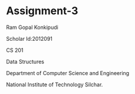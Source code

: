 # Assignment-3
Ram Gopal Konkipudi

Scholar Id:2012091

CS 201

Data Structures

Department of Computer Science and Engineering

National Institute of Technology Silchar.
